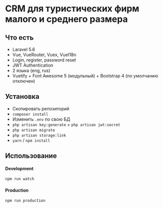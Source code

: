 # CRM для туристических фирм малого и среднего размера

## Что есть
- Laravel 5.6
- Vue, VueRouter, Vuex, VueI18n
- Login, register, password reset
- JWT Authentication 
- 2 языка (eng, rus)
- Vuetify + Font Awesome 5 (модульный) + Bootstrap 4 (по умолчанию отключен)

## Установка

- Скопировать репозиторий
- `composer install`
- Изменить `.env` по свою БД
- `php artisan key:generate` + `php artisan jwt:secret`
- `php artisan migrate`
- `php artisan storage:link`
- `yarn` / `npm install`

## Использование

#### Development

```bash
npm run watch
```
#### Production

```bash
npm run production
```
